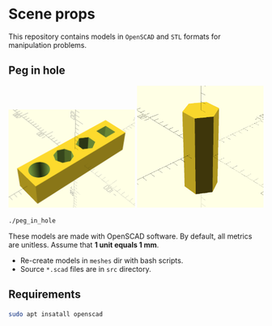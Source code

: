 # Scene props

This repository contains models in `OpenSCAD` and `STL` formats for manipulation problems.

## Peg in hole

<img src="./docs/insertion_box_preview.png" alt="Insertion box (with holes) model preview" style="width:250px;"/>
<img src="./docs/hexagon_peg.png" alt="Uniform hexagonal prism (peg)" style="width:250px;"/>

```bash
./peg_in_hole
```
These models are made with OpenSCAD software. By default, all metrics are unitless. Assume that **1 unit equals 1 mm**.

- Re-create models in `meshes` dir with bash scripts.
- Source `*.scad` files are in `src` directory.

## Requirements
```bash
sudo apt insatall openscad
```